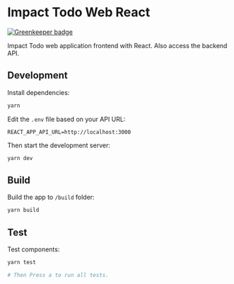 # Impact Todo Web React

[![Greenkeeper badge](https://badges.greenkeeper.io/impactbyte-learn/impactodo-web-react.svg)](https://greenkeeper.io/)

Impact Todo web application frontend with React. Also access the backend API.

## Development

Install dependencies:

```sh
yarn
```

Edit the `.env` file based on your API URL:

```
REACT_APP_API_URL=http://localhost:3000
```

Then start the development server:

```sh
yarn dev
```

## Build

Build the app to `/build` folder:

```sh
yarn build
```

## Test

Test components:

```sh
yarn test

# Then Press a to run all tests.
```
